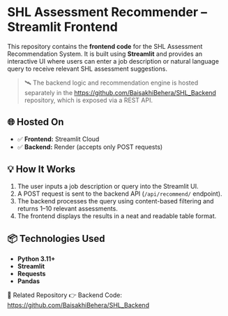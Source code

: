 # SHL Assessment Recommender – Streamlit Frontend

This repository contains the **frontend code** for the SHL Assessment Recommendation System. It is built using **Streamlit** and provides an interactive UI where users can enter a job description or natural language query to receive relevant SHL assessment suggestions.

> 🛰️ The backend logic and recommendation engine is hosted separately in the https://github.com/BaisakhiBehera/SHL_Backend repository, which is exposed via a REST API.

## 🌐 Hosted On

- ✅ **Frontend:** Streamlit Cloud
- ✅ **Backend:** Render (accepts only POST requests)

## 💡 How It Works

1. The user inputs a job description or query into the Streamlit UI.
2. A POST request is sent to the backend API (`/api/recommend/` endpoint).
3. The backend processes the query using content-based filtering and returns 1–10 relevant assessments.
4. The frontend displays the results in a neat and readable table format.

## 📦 Technologies Used

- **Python 3.11+**
- **Streamlit**
- **Requests**
- **Pandas**

📁 Related Repository
👉 Backend Code: https://github.com/BaisakhiBehera/SHL_Backend
